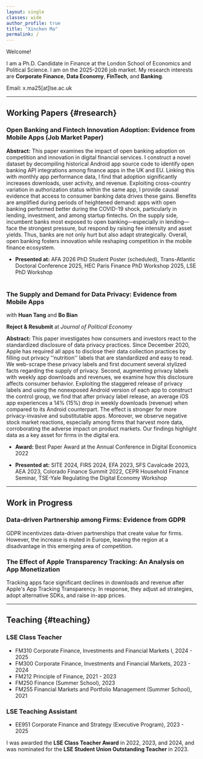```yaml
---
layout: single
classes: wide
author_profile: true
title: "Xinchen Ma"
permalink: /
---
```


Welcome! 
  
I am a Ph.D. Candidate in Finance at the London School of Economics and Political Science. I am on the 2025-2026 job market. My research interests are **Corporate Finance**, **Data Economy**, **FinTech**, and **Banking**.

Email: x.ma25[at]lse.ac.uk

<!-- [Curriculum Vitae](https://pages.github.com/) -->


------
## Working Papers {#research}

### Open Banking and Fintech Innovation Adoption: Evidence from Mobile Apps (Job Market Paper)

**Abstract:** This paper examines the impact of open banking adoption on competition and innovation in digital financial services. I construct a novel dataset by decompiling historical Android app source code to identify open banking API integrations among finance apps in the UK and EU. Linking this with monthly app performance data, I find that adoption significantly increases downloads, user activity, and revenue. Exploiting cross-country variation in authorization status within the same app, I provide causal evidence that access to consumer banking data drives these gains. Benefits are amplified during periods of heightened demand: apps with open banking performed better during the COVID-19 shock, particularly in lending, investment, and among startup fintechs. On the supply side, incumbent banks most exposed to open banking—especially in lending—face the strongest pressure, but respond by raising fee intensity and asset yields. Thus, banks are not only hurt but also adapt strategically. Overall, open banking fosters innovation while reshaping competition in the mobile finance ecosystem.

- **Presented at:** AFA 2026 PhD Student Poster (scheduled), Trans-Atlantic Doctoral Conference 2025, HEC Paris Finance PhD Workshop 2025, LSE PhD Workshop
<br><br>

### The Supply and Demand for Data Privacy: Evidence from Mobile Apps 
with **Huan Tang** and **Bo Bian**

**Reject & Resubmit** at _Journal of Political Economy_

**Abstract:** This paper investigates how consumers and investors react to the standardized disclosure of data privacy practices. Since December 2020, Apple has required all apps to disclose their data collection practices by filling out privacy ''nutrition'' labels that are standardized and easy to read. We web-scrape these privacy labels and first document several stylized facts regarding the supply of privacy. Second, augmenting privacy labels with weekly app downloads and revenues, we examine how this disclosure affects consumer behavior. Exploiting the staggered release of privacy labels and using the nonexposed Android version of each app to construct the control group, we find that after privacy label release, an average iOS app experiences a 14% (15%) drop in weekly downloads (revenue) when compared to its Android counterpart. The effect is stronger for more privacy-invasive and substitutable apps. Moreover, we observe negative stock market reactions, especially among firms that harvest more data, corroborating the adverse impact on product markets. Our findings highlight data as a key asset for firms in the digital era. 

- **Award:** Best Paper Award at the Annual Conference in Digital Economics 2022 

- **Presented at:** SITE 2024, FIRS 2024, EFA 2023, SFS Cavalcade 2023, AEA 2023, Colorado Finance Summit 2022, CEPR Household Finance Seminar, TSE-Yale Regulating the Digital Economy Workshop 




------
## Work in Progress

### Data-driven Partnership among Firms: Evidence from GDPR

GDPR incentivizes data-driven partnerships that create value for firms. However, the increase is muted in Europe, leaving the region at a disadvantage in this emerging area of competition. 

### The Effect of Apple Transparency Tracking: An Analysis on App Monetization

Tracking apps face significant declines in downloads and revenue after Apple's App Tracking Transparency. In response, they adjust ad strategies, adopt alternative SDKs, and raise in-app prices.



------
## Teaching {#teaching}

### LSE Class Teacher
- FM310 Corporate Finance, Investments and Financial Markets I, 2024 - 2025
- FM300 Corporate Finance, Investments and Financial Markets, 2023 - 2024
- FM212 Principle of Finance, 2021 - 2023
- FM250 Finance (Summer School), 2023
- FM255 Financial Markets and Portfolio Management (Summer School), 2021

### LSE Teaching Assistant
- EE951 Corporate Finance and Strategy (Executive Program), 2023 - 2025

I was awarded the **LSE Class Teacher Award** in 2022, 2023, and 2024, and was nominated for the **LSE Student Union Outstanding Teacher** in 2023. 
